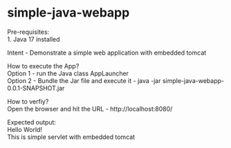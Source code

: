 # simple-java-webapp

<p>
Pre-requisites:<br>
1. Java 17 installed
</p>

<p>
Intent - Demonstrate a simple web application with embedded tomcat
</p>

<P>
How to execute the App?<br>
Option 1 - run the Java class AppLauncher <br>
Option 2 - Bundle the Jar file and execute it - java -jar simple-java-webapp-0.0.1-SNAPSHOT.jar <br>
</P>

<p>
How to verfiy? <br>
Open the browser and hit the URL - http://localhost:8080/ <br>
</p>
<P>
Expected output: <br>
Hello World!<br>
This is simple servlet with embedded tomcat
</p>
